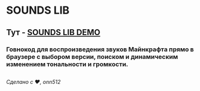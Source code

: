 # SOUNDS LIB

## Тут - [SOUNDS LIB DEMO](onn512.github.io/sounds-lib/)

### Говнокод для воспроизведения звуков Майнкрафта прямо в браузере с выбором версии, поиском и динамическим изменением тональности и громкости.

##

*Сделано с ❤, onn512*
